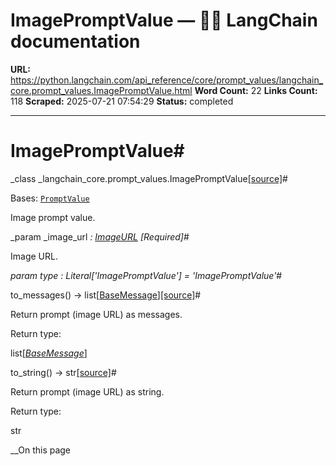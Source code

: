 # ImagePromptValue — 🦜🔗 LangChain  documentation

**URL:** https://python.langchain.com/api_reference/core/prompt_values/langchain_core.prompt_values.ImagePromptValue.html
**Word Count:** 22
**Links Count:** 118
**Scraped:** 2025-07-21 07:54:29
**Status:** completed

---

# ImagePromptValue\#

_class _langchain\_core.prompt\_values.ImagePromptValue[\[source\]](https://python.langchain.com/api_reference/_modules/langchain_core/prompt_values.html#ImagePromptValue)\#     

Bases: [`PromptValue`](https://python.langchain.com/api_reference/core/prompt_values/langchain_core.prompt_values.PromptValue.html#langchain_core.prompt_values.PromptValue "langchain_core.prompt_values.PromptValue")

Image prompt value.

_param _image\_url _: [ImageURL](https://python.langchain.com/api_reference/core/prompt_values/langchain_core.prompt_values.ImageURL.html#langchain_core.prompt_values.ImageURL "langchain_core.prompt_values.ImageURL")_ _\[Required\]_\#     

Image URL.

_param _type _: Literal\['ImagePromptValue'\]__ = 'ImagePromptValue'_\#     

to\_messages\(\) → list\[[BaseMessage](https://python.langchain.com/api_reference/core/messages/langchain_core.messages.base.BaseMessage.html#langchain_core.messages.base.BaseMessage "langchain_core.messages.base.BaseMessage")\][\[source\]](https://python.langchain.com/api_reference/_modules/langchain_core/prompt_values.html#ImagePromptValue.to_messages)\#     

Return prompt \(image URL\) as messages.

Return type:     

list\[[_BaseMessage_](https://python.langchain.com/api_reference/core/messages/langchain_core.messages.base.BaseMessage.html#langchain_core.messages.base.BaseMessage "langchain_core.messages.base.BaseMessage")\]

to\_string\(\) → str[\[source\]](https://python.langchain.com/api_reference/_modules/langchain_core/prompt_values.html#ImagePromptValue.to_string)\#     

Return prompt \(image URL\) as string.

Return type:     

str

__On this page